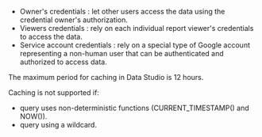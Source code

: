

  - Owner's credentials : let other users access the data using the credential owner's authorization.
  - Viewers credentials : rely on each individual report viewer's credentials to access the data.
  - Service account credentials : rely on a special type of Google account representing a non-human user that can be authenticated and authorized to access data.

The maximum period for caching in Data Studio is 12 hours.

Caching is not supported if:
  - query uses non-deterministic functions (CURRENT_TIMESTAMP() and NOW()).
  - query using a wildcard.